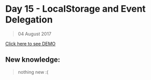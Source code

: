 # Day 15 - LocalStorage and Event Delegation
> 04 August 2017

[Click here to see DEMO](https://noeemi.github.io/JavaScript30/Day15-LocalStorage/)

## New  knowledge:
> nothing new :(
